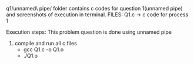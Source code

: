 q1/unnamed\ pipe/  folder contains c codes for question 1(unnamed pipe) and screenshots of execution in terminal.
FILES:
Q1.c
	-> c code for process 1

Execution steps:
This problem question is done using unnamed pipe
1. compile and run all c files 
	- gcc Q1.c -o Q1.o
	- ./Q1.o
